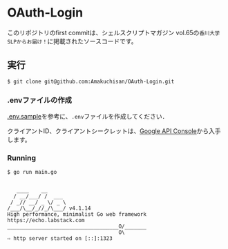 # OAuth-Login

このリポジトリのfirst commitは、シェルスクリプトマガジン vol.65の`香川大学SLPからお届け！`に掲載されたソースコードです。

## 実行

```
$ git clone git@github.com:Amakuchisan/OAuth-Login.git
```

### .envファイルの作成

[.env.sample](https://github.com/Amakuchisan/OAuth-Login/blob/master/.env.sample)を参考に、`.env`ファイルを作成してください．

クライアントID、クライアントシークレットは、[Google API Console](https://console.developers.google.com/)から入手します。

### Running

```
$ go run main.go


   ____    __
  / __/___/ /  ___
 / _// __/ _ \/ _ \
/___/\__/_//_/\___/ v4.1.14
High performance, minimalist Go web framework
https://echo.labstack.com
____________________________________O/_______
                                    O\       
⇨ http server started on [::]:1323
```
